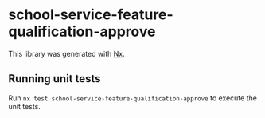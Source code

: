 # school-service-feature-qualification-approve

This library was generated with [Nx](https://nx.dev).

## Running unit tests

Run `nx test school-service-feature-qualification-approve` to execute the unit tests.
